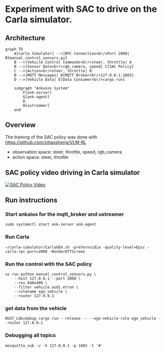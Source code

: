 
# Experiment with SAC to drive on the Carla simulator.

## Architecture

```mermaid
graph TD
    A[Carla Simulator] -->|RPC Connection<br/>Port 2000| B[manual_control_sensors.py]
    B -->|Vehicle Control Commands<br/>steer, throttle| A
    B -->|Sensor Data<br/>rgb_camera, speed| C[SAC Policy]
    C -->|Action<br/>steer, throttle| B
    B -->|MQTT Messages| D[MQTT Broker<br/>127.0.0.1:1883]
    D -->|Vehicle Data| E[Data Consumer<br/>cargo run]
    
    subgraph "Ankaios System"
        F[ank-server]
        G[ank-agent]
        D
        H[ustreamer]
    end
```

## Overview

The training of the SAC policy was done with https://github.com/zihaosheng/VLM-RL

- observation space: steer, throttle, speed, rgb_camera
- action space: steer, throttle


## SAC policy video driving in Carla simulator

[![SAC Policy Video](https://img.youtube.com/vi/gQlz7sNyhC4/0.jpg)](https://youtu.be/gQlz7sNyhC4)


## Run instructions
### Start ankaios for the mqtt_broker and ustreamer
```
sudo systemctl start ank-server ank-agent
```

### Run Carla
```
~/carla-simulator/CarlaUE4.sh -prefernvidia -quality-level=Epic -carla-rpc-port=2000 -RenderOffScreen
```

### Run the control with the SAC policy
```
uv run python manual_control_sensors.py \
    --host 127.0.0.1 --port 2000 \
    --res 640x480 \
    --filter vehicle.audi.etron \
    --rolename ego_vehicle \
    --router 127.0.0.1
```

### get data from the vehicle
```
RUST_LOG=debug cargo run --release -- --ego-vehicle-role ego_vehicle --router 127.0.0.1
```

### Debugging all topics
```
mosquitto_sub -v -h 127.0.0.1 -p 1883 -t '#'
```

